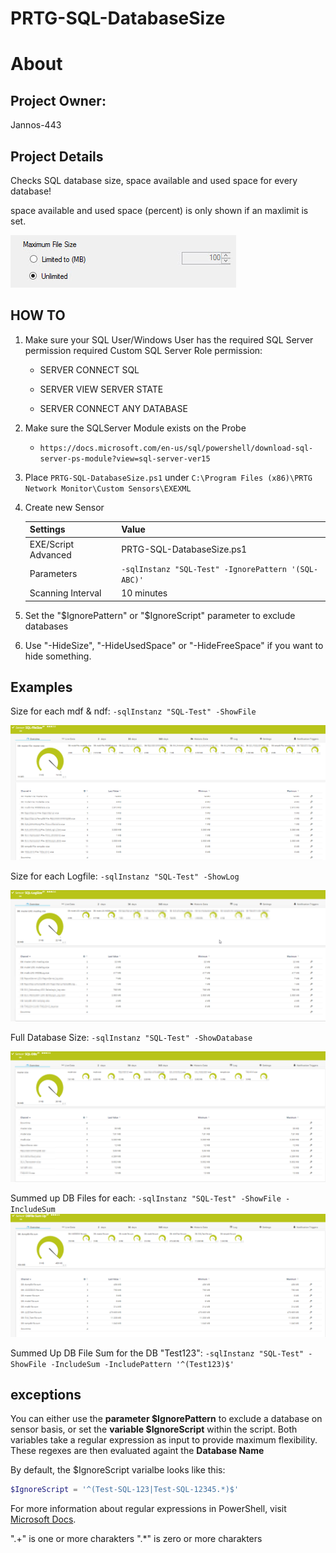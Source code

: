 # PRTG-SQL-DatabaseSize
# About

## Project Owner:

Jannos-443

## Project Details

Checks SQL database size, space available and used space for every database!

space available and used space (percent) is only shown if an maxlimit is set.

![PRTG-MSSQL](media/size_limit.png)


## HOW TO
1. Make sure your SQL User/Windows User has the required SQL Server permission
   required Custom SQL Server Role permission:

   - SERVER	CONNECT SQL

   - SERVER	VIEW SERVER STATE

   - SERVER	CONNECT ANY DATABASE

2. Make sure the SQLServer Module exists on the Probe
   - `https://docs.microsoft.com/en-us/sql/powershell/download-sql-server-ps-module?view=sql-server-ver15`

3. Place `PRTG-SQL-DatabaseSize.ps1` under `C:\Program Files (x86)\PRTG Network Monitor\Custom Sensors\EXEXML`

4. Create new Sensor

   | Settings | Value |
   | --- | --- |
   | EXE/Script Advanced | PRTG-SQL-DatabaseSize.ps1 |
   | Parameters | `-sqlInstanz "SQL-Test" -IgnorePattern '(SQL-ABC)'` |
   | Scanning Interval | 10 minutes |


5. Set the "$IgnorePattern" or "$IgnoreScript" parameter to exclude databases

6. Use "-HideSize", "-HideUsedSpace" or "-HideFreeSpace" if you want to hide something.



## Examples
Size for each mdf & ndf: `-sqlInstanz "SQL-Test" -ShowFile`

![PRTG-MSSQL](media/size_file.png)

Size for each Logfile: `-sqlInstanz "SQL-Test" -ShowLog`

![PRTG-MSSQL](media/size_log.png)

Full Database Size: `-sqlInstanz "SQL-Test" -ShowDatabase`

![PRTG-MSSQL](media/size_db.png)

Summed up DB Files for each: `-sqlInstanz "SQL-Test" -ShowFile -IncludeSum`
![PRTG-MSSQL](media/size_sum.png)

Summed Up DB File Sum for the DB "Test123": `-sqlInstanz "SQL-Test" -ShowFile -IncludeSum -IncludePattern '^(Test123)$'`

exceptions
------------------
You can either use the **parameter $IgnorePattern** to exclude a database on sensor basis, or set the **variable $IgnoreScript** within the script. Both variables take a regular expression as input to provide maximum flexibility. These regexes are then evaluated againt the **Database Name**

By default, the $IgnoreScript varialbe looks like this:

```powershell
$IgnoreScript = '^(Test-SQL-123|Test-SQL-12345.*)$'
```

For more information about regular expressions in PowerShell, visit [Microsoft Docs](https://docs.microsoft.com/en-us/powershell/module/microsoft.powershell.core/about/about_regular_expressions).

".+" is one or more charakters
".*" is zero or more charakters